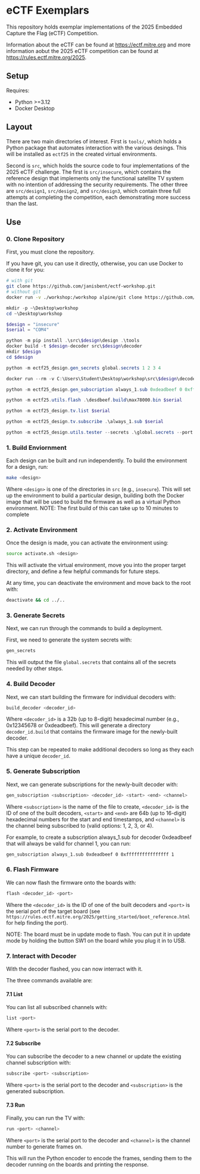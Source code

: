 # eCTF Exemplars
This repository holds exemplar implementations of the 2025 Embedded Capture
the Flag (eCTF) Competition.

Information about the eCTF can be found at https://ectf.mitre.org and more
information aobut the 2025 eCTF competition can be found at
https://rules.ectf.mitre.org/2025.

## Setup
Requires:
* Python >=3.12
* Docker Desktop


## Layout
There are two main directories of interest. First is `tools/`, which holds
a Python package that automates interaction with the various desings. This
will be installed as `ectf25` in the created virtual environments.

Second is `src`, which holds the source code to four implementations of the
2025 eCTF challenge. The first is `src/insecure`, which contains the reference
design that implements only the functional satellite TV system with no
intention of addressing the security requirements. The other three are
`src/design1`, `src/design2`, and `src/design3`, which contain three full
attempts at completing the competition, each demonstrating more success than
the last.

## Use
### 0. Clone Repository
First, you must clone the repository.

If you have git, you can use it directly, otherwise, you can use Docker to clone it for you:

```bash
# with git
git clone https://github.com/janisbent/ectf-workshop.git
# without git
docker run -v ./workshop:/workshop alpine/git clone https://github.com/janisbent/ectf-workshop.git /workshop
```


```powershell
mkdir -p ~\Desktop\workshop
cd ~\Desktop\workshop
```

```powershell
$design = "insecure"
$serial = "COM4"
```

```powershell
python -m pip install .\src\$design\design .\tools
docker build -t $design-decoder src\$design\decoder
mkdir $design
cd $design
```

```powershell
python -m ectf25_design.gen_secrets global.secrets 1 2 3 4
```

```powershell
docker run --rm -v C:\Users\Student\Desktop\workshop\src\$design\decoder:/decoder -v .\global.secrets:/global.secrets -v .\0xdeadbeef_build:/out -e DECODER_ID=0xdeadbeef $design-decoder
```

```powershell
python -m ectf25_design.gen_subscription always_1.sub 0xdeadbeef 0 0xffffffffffffffff 1
```

```powershell
python -m ectf25.utils.flash .\desdbeef.build\max78000.bin $serial
```

```powershell
python -m ectf25_design.tv.list $serial
```

```powershell
python -m ectf25_design.tv.subscribe .\always_1.sub $serial
```

```powershell
python -m ectf25_design.utils.tester --secrets .\global.secrets --port $serial --delay 0.5 rand --channels 1
```

### 1. Build Enviornment
Each design can be built and run independently. To build the environment for a
design, run:

```bash
make <design>
```

Where `<design>` is one of the directories in `src` (e.g., `insecure`). This
will set up the environment to build a particular design, building both the
Docker image that will be used to build the firmware as well as a virtual
Python environment.  NOTE: The first build of this can take up to 10 minutes
to complete

### 2. Activate Environment
Once the design is made, you can activate the environment using:

```bash
source activate.sh <design>
```

This will activate the virtual environment, move you into the proper target
directory, and define a few helpful commands for future steps.

At any time, you can deactivate the environment and move back to the root with:

```bash
deactivate && cd ../..
```

### 3. Generate Secrets
Next, we can run through the commands to build a deployment.

First, we need to generate the system secrets with:

```bash
gen_secrets
```

This will output the file `global.secrets` that contains all of the secrets
needed by other steps.

### 4. Build Decoder
Next, we can start building the firmware for individual decoders with:
```bash
build_decoder <decoder_id>
```

Where `<decoder_id>` is a 32b (up to 8-digit) hexadecimal number
(e.g., 0x12345678 or 0xdeadbeef). This will generate a directory
`decoder_id.build` that contains the firmware image for the newly-built
decoder.

This step can be repeated to make additional decoders so long as they each
have a unique `decoder_id`.

### 5. Generate Subscription
Next, we can generate subscriptions for the newly-built decoder with:

```bash
gen_subscription <subscription> <decoder_id> <start> <end> <channel>
```

Where `<subscription>` is the name of the file to create, `<decoder_id>` is the
ID of one of the built decoders, `<start>` and `<end>` are 64b (up to 16-digit)
hexadecimal numbers for the start and end timestamps, and `<channel>` is the
channel being subscribed to (valid options: 1, 2, 3, or 4).

For example, to create a subscription always_1.sub for decoder 0xdeadbeef that will always be
valid for channel 1, you can run:

```bash
gen_subscription always_1.sub 0xdeadbeef 0 0xffffffffffffffff 1
```

### 6. Flash Firmware
We can now flash the firmware onto the boards with:

```bash
flash <decoder_id> <port>
```

Where the `<decoder_id>` is the ID of one of the built decoders and `<port>`
is the serial port of the target board (see `https://rules.ectf.mitre.org/2025/getting_started/boot_reference.html` for help finding the port).

NOTE: The board must be in update mode to flash. You can put it in update mode
by holding the button SW1 on the board while you plug it in to USB.

### 7. Interact with Decoder
With the decoder flashed, you can now interract with it.

The three commands available are:

#### 7.1 List
You can list all subscribed channels with:

```bash
list <port>
```

Where `<port>` is the serial port to the decoder.

#### 7.2 Subscribe
You can subscribe the decoder to a new channel or update the existing channel
subscription with:

```bash
subscribe <port> <subscription>
```

Where `<port>` is the serial port to the decoder and `<subscription>` is the
generated subscription.

#### 7.3 Run
Finally, you can run the TV with:

```bash
run <port> <channel>
```

Where `<port>` is the serial port to the decoder and `<channel>` is the
channel number to generate frames on.

This will run the Python encoder to encode the frames, sending them to the
decoder running on the boards and printing the response.

